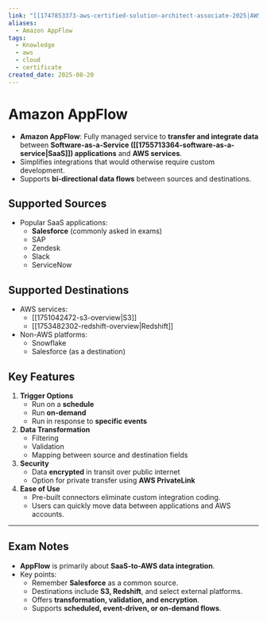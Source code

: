 ```yaml
---
link: "[[1747853373-aws-certified-solution-architect-associate-2025|AWS Certified Solution Architect Associate 2025]]"
aliases:
  - Amazon AppFlow
tags:
  - Knowledge
  - aws
  - cloud
  - certificate
created_date: 2025-08-20
---
```

# Amazon AppFlow
- **Amazon AppFlow**: Fully managed service to **transfer and integrate data** between **Software-as-a-Service ([[1755713364-software-as-a-service|SaaS]]) applications** and **AWS services**.
- Simplifies integrations that would otherwise require custom development.
- Supports **bi-directional data flows** between sources and destinations.

## Supported Sources
- Popular SaaS applications:
  - **Salesforce** (commonly asked in exams)
  - SAP
  - Zendesk
  - Slack
  - ServiceNow

## Supported Destinations
- AWS services:
  - [[1751042472-s3-overview|S3]]
  - [[1753482302-redshift-overview|Redshift]]
- Non-AWS platforms:
  - Snowflake
  - Salesforce (as a destination)

## Key Features
1. **Trigger Options**
   - Run on a **schedule**
   - Run **on-demand**
   - Run in response to **specific events**
2. **Data Transformation**
   - Filtering
   - Validation
   - Mapping between source and destination fields
3. **Security**
   - Data **encrypted** in transit over public internet
   - Option for private transfer using **AWS PrivateLink**
4. **Ease of Use**
   - Pre-built connectors eliminate custom integration coding.
   - Users can quickly move data between applications and AWS accounts.

---

## Exam Notes
- **AppFlow** is primarily about **SaaS-to-AWS data integration**.
- Key points:
  - Remember **Salesforce** as a common source.
  - Destinations include **S3, Redshift**, and select external platforms.
  - Offers **transformation, validation, and encryption**.
  - Supports **scheduled, event-driven, or on-demand flows**.